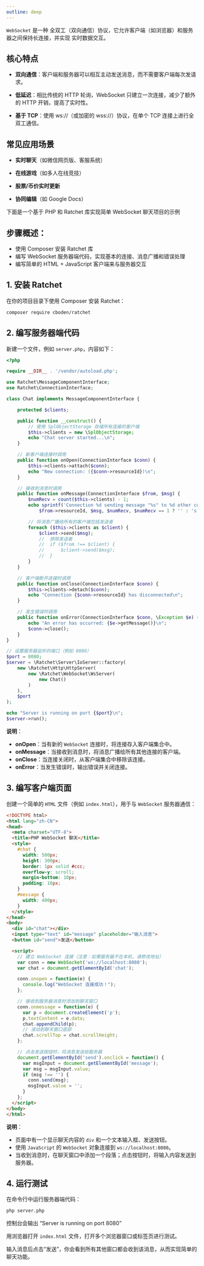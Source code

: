 ```yaml
---
outline: deep
---
```


`WebSocket` 是一种 全双工（双向通信）协议，它允许客户端（如浏览器）和服务器之间保持长连接，并实现 实时数据交互。

## 核心特点

- **双向通信**：客户端和服务器可以相互主动发送消息，而不需要客户端每次发请求。

- **低延迟**：相比传统的 HTTP 轮询，WebSocket 只建立一次连接，减少了额外的 HTTP 开销，提高了实时性。

- **基于 TCP**：使用 ws://（或加密的 wss://）协议，在单个 TCP 连接上进行全双工通信。

## 常见应用场景

- **实时聊天**（如微信网页版、客服系统）

- **在线游戏**（如多人在线竞技）

- **股票/币价实时更新**

- **协同编辑**（如 Google Docs）

下面是一个基于 PHP 和 Ratchet 库实现简单 WebSocket 聊天项目的示例

## **步骤概述**：

- 使用 Composer 安装 Ratchet 库
- 编写 WebSocket 服务器端代码，实现基本的连接、消息广播和错误处理
- 编写简单的 HTML + JavaScript 客户端来与服务器交互

## 1. 安装 Ratchet

在你的项目目录下使用 Composer 安装 Ratchet：

```bash
composer require cboden/ratchet
```

## 2. 编写服务器端代码

新建一个文件，例如 `server.php`，内容如下：

```php
<?php

require __DIR__ . '/vendor/autoload.php';

use Ratchet\MessageComponentInterface;
use Ratchet\ConnectionInterface;

class Chat implements MessageComponentInterface {

    protected $clients;

    public function __construct() {
        // 使用 SplObjectStorage 存储所有连接的客户端
        $this->clients = new \SplObjectStorage;
        echo "Chat server started...\n";
    }

    // 新客户端连接时调用
    public function onOpen(ConnectionInterface $conn) {
        $this->clients->attach($conn);
        echo "New connection: ({$conn->resourceId})\n";
    }

    // 接收到消息时调用
    public function onMessage(ConnectionInterface $from, $msg) {
        $numRecv = count($this->clients) - 1;
        echo sprintf('Connection %d sending message "%s" to %d other connection%s' . "\n",
            $from->resourceId, $msg, $numRecv, $numRecv == 1 ? '' : 's');

        // 将消息广播给所有的客户端包括发送者
        foreach ($this->clients as $client) {
            $client->send($msg);
            //  排除发送者
            //  if ($from !== $client) {
            //      $client->send($msg);
            //  }
        }
    }

    // 客户端断开连接时调用
    public function onClose(ConnectionInterface $conn) {
        $this->clients->detach($conn);
        echo "Connection {$conn->resourceId} has disconnected\n";
    }

    // 发生错误时调用
    public function onError(ConnectionInterface $conn, \Exception $e) {
        echo "An error has occurred: {$e->getMessage()}\n";
        $conn->close();
    }
}

// 设置服务器监听的端口（例如 8080）
$port = 8080;
$server = \Ratchet\Server\IoServer::factory(
    new \Ratchet\Http\HttpServer(
        new \Ratchet\WebSocket\WsServer(
            new Chat()
        )
    ),
    $port
);

echo "Server is running on port {$port}\n";
$server->run();

```
**说明**：

- **onOpen**：当有新的 `WebSocket` 连接时，将连接存入客户端集合中。
- **onMessage**：当接收到消息时，将消息广播给所有其他连接的客户端。
- **onClose**：当连接关闭时，从客户端集合中移除该连接。
- **onError**：当发生错误时，输出错误并关闭连接。

## 3. 编写客户端页面

创建一个简单的 `HTML` 文件（例如 `index.html`），用于与 `WebSocket` 服务器通信：

```html
<!DOCTYPE html>
<html lang="zh-CN">
<head>
  <meta charset="UTF-8">
  <title>PHP WebSocket 聊天</title>
  <style>
    #chat {
      width: 500px;
      height: 300px;
      border: 1px solid #ccc;
      overflow-y: scroll;
      margin-bottom: 10px;
      padding: 10px;
    }
    #message {
      width: 400px;
    }
  </style>
</head>
<body>
  <div id="chat"></div>
  <input type="text" id="message" placeholder="输入消息">
  <button id="send">发送</button>

  <script>
    // 建立 WebSocket 连接（注意：如果服务器不在本机，请修改地址）
    var conn = new WebSocket('ws://localhost:8080');
    var chat = document.getElementById('chat');

    conn.onopen = function(e) {
      console.log("WebSocket 连接成功！");
    };

    // 接收到服务器消息时添加到聊天窗口
    conn.onmessage = function(e) {
      var p = document.createElement('p');
      p.textContent = e.data;
      chat.appendChild(p);
      // 滚动到聊天窗口底部
      chat.scrollTop = chat.scrollHeight;
    };

    // 点击发送按钮时，将消息发送给服务器
    document.getElementById('send').onclick = function() {
      var msgInput = document.getElementById('message');
      var msg = msgInput.value;
      if (msg !== '') {
        conn.send(msg);
        msgInput.value = '';
      }
    };
  </script>
</body>
</html>

```

**说明**：

- 页面中有一个显示聊天内容的 `div` 和一个文本输入框、发送按钮。
- 使用 `JavaScript` 的 `WebSocket` 对象连接到 `ws://localhost:8080`。
- 当收到消息时，在聊天窗口中添加一个段落；点击按钮时，将输入内容发送到服务器。

## 4. 运行测试
在命令行中运行服务器端代码：

```bash
php server.php
```

控制台会输出 “Server is running on port 8080”

用浏览器打开 `index.html` 文件，打开多个浏览器窗口或标签页进行测试。

输入消息后点击“发送”，你会看到所有其他窗口都会收到该消息，从而实现简单的聊天功能。